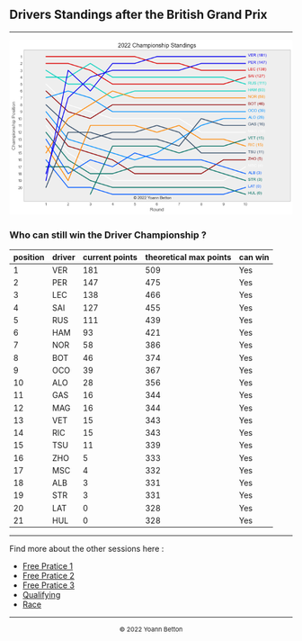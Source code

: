 ## Drivers Standings after the British Grand Prix

---

<img src="/output/2022-07-03_British_Grand_Prix/drivers_standings_championship_white.png?raw=true"/>

### Who can still win the Driver Championship ?

| position | driver | current points | theoretical max points | can win |
| -------- | ------ | -------------- | ---------------------- | ------- |
| 1        | VER    | 181            | 509                    | Yes     |
| 2        | PER    | 147            | 475                    | Yes     |
| 3        | LEC    | 138            | 466                    | Yes     |
| 4        | SAI    | 127            | 455                    | Yes     |
| 5        | RUS    | 111            | 439                    | Yes     |
| 6        | HAM    | 93             | 421                    | Yes     |
| 7        | NOR    | 58             | 386                    | Yes     |
| 8        | BOT    | 46             | 374                    | Yes     |
| 9        | OCO    | 39             | 367                    | Yes     |
| 10       | ALO    | 28             | 356                    | Yes     |
| 11       | GAS    | 16             | 344                    | Yes     |
| 12       | MAG    | 16             | 344                    | Yes     |
| 13       | VET    | 15             | 343                    | Yes     |
| 14       | RIC    | 15             | 343                    | Yes     |
| 15       | TSU    | 11             | 339                    | Yes     |
| 16       | ZHO    | 5              | 333                    | Yes     |
| 17       | MSC    | 4              | 332                    | Yes     |
| 18       | ALB    | 3              | 331                    | Yes     |
| 19       | STR    | 3              | 331                    | Yes     |
| 20       | LAT    | 0              | 328                    | Yes     |
| 21       | HUL    | 0              | 328                    | Yes     |

--- 

Find more about the other sessions here :
  - [Free Pratice 1](/page/FP1/2022-07-03_British_Grand_Prix)  
  - [Free Pratice 2](/page/FP2/2022-07-03_British_Grand_Prix) 
  - [Free Pratice 3](/page/FP3/2022-07-03_British_Grand_Prix)
  - [Qualifying](/page/Qualifying/2022-07-03_British_Grand_Prix) 
  - [Race](/page/Race/2022-07-03_British_Grand_Prix)

---

<div style="text-align: center">
  <p style="font-size:11px">&copy; 2022 Yoann Betton</p>
</div>

<!-- ---

<p style="font-size:11px">Page generated from <a href="https://github.com/yoannbtn/yoannbtn.github.io">github.com/yoannbtn</a>.</p> -->